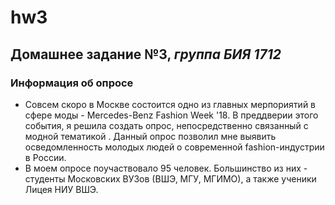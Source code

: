 # hw3
## Домашнее задание №3, *группа БИЯ 1712*
### Информация об опросе
* Совсем скоро в Москве состоится одно из главных мерпориятий в сфере моды - Mercedes-Benz Fashion Week '18. В преддверии этого события, я решила создать опрос, непосредственно связанный с модной тематикой . Данный опрос позволил мне выявить осведомленность молодых людей о современной fashion-индустрии в России. 
* В моем опросе поучаствовало 95 человек. Большинство из них - студенты Московских ВУЗов (ВШЭ, МГУ, МГИМО), а также ученики Лицея НИУ ВШЭ. 
